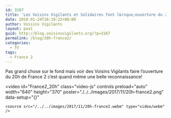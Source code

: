 ```yaml
---
id: 3167
title: 'Les Voisins Vigilants et Solidaires font l&rsquo;ouverture du 20h de France 2'
date: 2018-01-24T16:19:22+00:00
author: Voisins Vigilants
layout: post
guid: http://blog.voisinsvigilants.org/?p=3167
permalink: /blog/20h-france2/
categories:
  - TV
tags:
  - France 2
---
```

Pas grand chose sur le fond mais voir des Voisins Vigilants faire l&rsquo;ouverture du 20h de France 2 c&rsquo;est quand même une belle reconnaissance!

<video
    id="France2_20h"
    class="video-js"
    controls
    preload="auto"
    width="640"
    height="370"
    poster="./../../images/2017/11/20h-france2.png"
    data-setup="{}"
  >
    <source src="/../../images/2017/11/20h-france2.webm" type="video/webm" />    
</video>  

